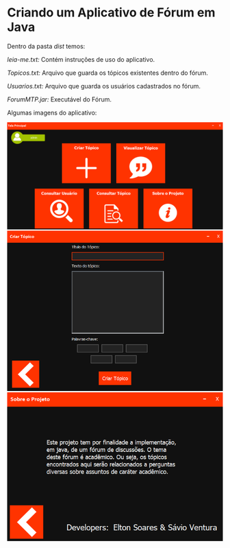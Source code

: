 <H1> Criando um Aplicativo de Fórum em Java</H1>

Dentro da pasta *dist* temos:

*leia-me.txt:* Contém instruções de uso do aplicativo.

*Topicos.txt:* Arquivo que guarda os tópicos existentes dentro do fórum.

*Usuarios.txt:* Arquivo que guarda os usuários cadastrados no fórum.

*ForumMTP.jar:* Executável do Fórum.

Algumas imagens do aplicativo:

<img src="./telaPrincipal.png"/>

<img src="./criarTpc.png"/>

<img src="./sobre.png"/> 
